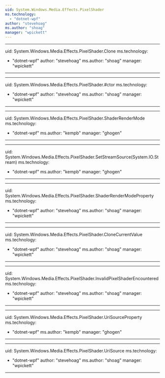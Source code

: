 ```yaml
---
uid: System.Windows.Media.Effects.PixelShader
ms.technology: 
  - "dotnet-wpf"
author: "stevehoag"
ms.author: "shoag"
manager: "wpickett"
---
```


---
uid: System.Windows.Media.Effects.PixelShader.Clone
ms.technology: 
  - "dotnet-wpf"
author: "stevehoag"
ms.author: "shoag"
manager: "wpickett"
---

---
uid: System.Windows.Media.Effects.PixelShader.#ctor
ms.technology: 
  - "dotnet-wpf"
author: "stevehoag"
ms.author: "shoag"
manager: "wpickett"
---

---
uid: System.Windows.Media.Effects.PixelShader.ShaderRenderMode
ms.technology: 
  - "dotnet-wpf"
ms.author: "kempb"
manager: "ghogen"
---

---
uid: System.Windows.Media.Effects.PixelShader.SetStreamSource(System.IO.Stream)
ms.technology: 
  - "dotnet-wpf"
ms.author: "kempb"
manager: "ghogen"
---

---
uid: System.Windows.Media.Effects.PixelShader.ShaderRenderModeProperty
ms.technology: 
  - "dotnet-wpf"
author: "stevehoag"
ms.author: "shoag"
manager: "wpickett"
---

---
uid: System.Windows.Media.Effects.PixelShader.CloneCurrentValue
ms.technology: 
  - "dotnet-wpf"
author: "stevehoag"
ms.author: "shoag"
manager: "wpickett"
---

---
uid: System.Windows.Media.Effects.PixelShader.InvalidPixelShaderEncountered
ms.technology: 
  - "dotnet-wpf"
author: "stevehoag"
ms.author: "shoag"
manager: "wpickett"
---

---
uid: System.Windows.Media.Effects.PixelShader.UriSourceProperty
ms.technology: 
  - "dotnet-wpf"
ms.author: "kempb"
manager: "ghogen"
---

---
uid: System.Windows.Media.Effects.PixelShader.UriSource
ms.technology: 
  - "dotnet-wpf"
author: "stevehoag"
ms.author: "shoag"
manager: "wpickett"
---
